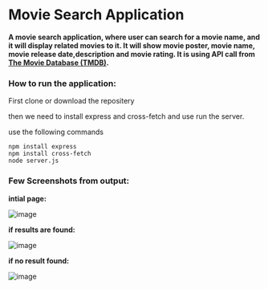 # **Movie Search Application**
**A movie search application, where user can search for a movie name, and it will display related movies to it. It will show movie poster, movie name, movie release date,description and movie rating. It is using API call from [The Movie Database (TMDB)](https://www.themoviedb.org/).**

### How to run the application:
First clone or download the repositery

then we need to install express and cross-fetch and use run the server.

use the following commands
```
npm install express 
npm install cross-fetch
node server.js
```


### Few Screenshots from output:


**intial page:**

![image](https://github.com/DeepakSaini77/movie_search_application/assets/80045221/883b3202-5774-4656-a71c-a7347d23f3fa)

**if results are found:**

![image](https://github.com/DeepakSaini77/movie_search_application/assets/80045221/fae907be-df9a-4254-b922-a52e98dab0b7)

**if no result found:**

![image](https://github.com/DeepakSaini77/movie_search_application/assets/80045221/78715dfa-3684-48cb-92a7-e140f12d22d3)
